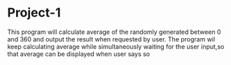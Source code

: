 # Project-1

This program will calculate average of the randomly generated between 0 and 360  and output the result when requested by user.
The program wil keep calculating average while simultaneously waiting for the user input,so that average can be displayed when user says so
